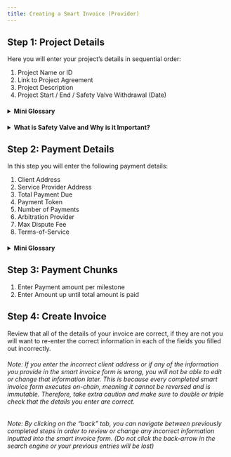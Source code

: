 ```yaml
---
title: Creating a Smart Invoice (Provider)
---
```


## Step 1: Project Details

Here you will enter your project’s details in sequential order:

1. Project Name or ID
2. Link to Project Agreement
3. Project Description
4. Project Start / End / Safety Valve Withdrawal (Date)

<h4><details>
<summary> Mini Glossary</summary>

<p>&nbsp;</p>

###### Project Name or ID - The name of your project

###### Link to Project Agreement - Link to supporting documents or website

###### Project Description - This acts as a brief explainer for your project

###### Project Start / End / Safety Valve - These are the dates you will start, finish, and allow the client to withdraw all funds by.

</details></h4>

<h4><details>
<summary> What is Safety Valve and Why is it Important?  </summary>    
<p>&nbsp;</p>

###### Safety Valve is a built in function that allows the client to withdraw funds from the contract on the date specified in the date entry field. This can be a useful feature in the scenario that a provider goes unresponsive or bails on the project, in which case the client can withdraw all funds deposited into smart invoice on the Safety Valve date.

</details></h4>

## Step 2: Payment Details

In this step you will enter the following payment details:

1. Client Address
2. Service Provider Address
3. Total Payment Due
4. Payment Token
5. Number of Payments
6. Arbitration Provider
7. Max Dispute Fee
8. Terms-of-Service

<h4><details>
<summary> Mini Glossary</summary>

<p>&nbsp;</p>

###### Client Address - Address the client will use to send funds to smart invoice

###### Service Provider Address - Address the provider will use to receive funds from smart invoice

###### Total Payment Due - Total amount your requesting for completing the project

###### Payment Token - The token you wish to accept payment in

###### Number of Payments - The count of payments broken down by milestone

###### Arbitration Provider - This is the third party adjudicator responsible for providing a resoution if a dispute is raised

###### Max Dispute Fee - This is the maximum fee the arbitration provider will charge on the remaining funds held in smart invoice

###### Terms-of-Service - An agreement outlining the usage of the arbitration provider

</details></h4>

## Step 3: Payment Chunks

1. Enter Payment amount per milestone
2. Enter Amount up until total amount is paid

## Step 4: Create Invoice

Review that all of the details of your invoice are correct, if they are not you will want to re-enter the correct information in each of the fields you filled out incorrectly.

###### Note: If you enter the incorrect client address or if any of the information you provide in the smart invoice form is wrong, you will not be able to edit or change that information later. This is because every completed smart invoice form executes on-chain, meaning it cannot be reversed and is immutable. Therefore, take extra caution and make sure to double or triple check that the details you enter are correct.

###### Note: By clicking on the “back” tab, you can navigate between previously completed steps in order to review or change any incorrect information inputted into the smart invoice form. (Do not click the back-arrow in the search engine or your previous entries will be lost)
